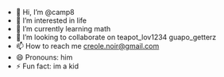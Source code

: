 - 👋 Hi, I’m @camp8
- 👀 I’m interested in life
- 🌱 I’m currently learning math
- 💞️ I’m looking to collaborate on teapot_lov1234 guapo_getterz
- 📫 How to reach me creole.noir@gmail.com
- 😄 Pronouns: him
- ⚡ Fun fact: im a kid

<!---
camp8/camp8 is a ✨ special ✨ repository because its `README.md` (this file) appears on your GitHub profile.
You can click the Preview link to take a look at your changes.
--->
